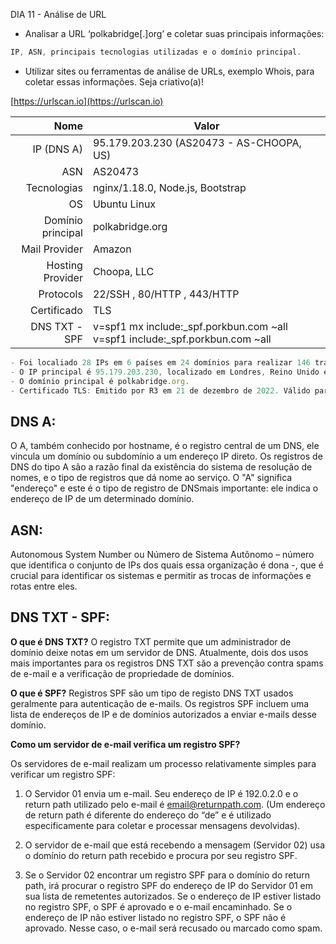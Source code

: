 DIA 11 - Análise de URL

- Analisar a URL ‘polkabridge[.]org’ e coletar suas principais informações: 

```js
IP, ASN, principais tecnologias utilizadas e o domínio principal. 
```

- Utilizar sites ou ferramentas de análise de URLs, exemplo Whois, para coletar essas informações. Seja criativo(a)!

[https://urlscan.io](https://urlscan.io)


|Nome| Valor|
|----:|------|
|IP (DNS A)| 95.179.203.230 (AS20473 - AS-CHOOPA, US)|
|ASN| AS20473|
|Tecnologias|nginx/1.18.0, Node.js, Bootstrap |
|OS |Ubuntu Linux|
|Domínio principal| polkabridge.org|
|Mail Provider| Amazon|
|Hosting Provider| Choopa, LLC|
|Protocols| 22/SSH , 80/HTTP , 443/HTTP |
|Certificado| TLS|
|DNS TXT - SPF| v=spf1 mx include:_spf.porkbun.com ~all v=spf1 include:_spf.porkbun.com ~all |

```js
- Foi localiado 28 IPs em 6 países em 24 domínios para realizar 146 transações HTTP. 
- O IP principal é 95.179.203.230, localizado em Londres, Reino Unido e pertence a AS-CHOOPA, EUA. 
- O domínio principal é polkabridge.org.
- Certificado TLS: Emitido por R3 em 21 de dezembro de 2022. Válido para: 3 meses. 
```


## DNS A: 

O A, também conhecido por hostname, é o registro central de um DNS, ele vincula um domínio ou subdomínio a um endereço IP direto. Os registros de DNS do tipo A são a razão final da existência do sistema de resolução de nomes, e o tipo de registros que dá nome ao serviço. O "A" significa "endereço" e este é o tipo de registro de DNSmais importante: ele indica o endereço de IP de um determinado domínio.

## ASN: 

Autonomous System Number ou Número de Sistema Autônomo – número que identifica o conjunto de IPs dos quais essa organização é dona -, que é crucial para identificar os sistemas e permitir as trocas de informações e rotas entre eles.

## DNS TXT - SPF: 

**O que é DNS TXT?** O registro TXT permite que um administrador de domínio deixe notas em um servidor de DNS. Atualmente, dois dos usos mais importantes para os registros DNS TXT são a prevenção contra spams de e-mail e a verificação de propriedade de domínios.

**O que é SPF?** Registros SPF são um tipo de registo DNS TXT usados geralmente para autenticação de e-mails. Os registros SPF incluem uma lista de endereços de IP e de domínios autorizados a enviar e-mails desse domínio. 

**Como um servidor de e-mail verifica um registro SPF?**

Os servidores de e-mail realizam um processo relativamente simples para verificar um registro SPF:

1. O Servidor 01 envia um e-mail. Seu endereço de IP é 192.0.2.0 e o return path utilizado pelo e-mail é email@returnpath.com. (Um endereço de return path é diferente do endereço do “de” e é utilizado especificamente para coletar e processar mensagens devolvidas).

2. O servidor de e-mail que está recebendo a mensagem (Servidor 02) usa o domínio do return path recebido e procura por seu registro SPF.

3. Se o Servidor 02 encontrar um registro SPF para o domínio do return path, irá procurar o registro SPF do endereço de IP do Servidor 01 em sua lista de remetentes autorizados. Se o endereço de IP estiver listado no registro SPF, o SPF é aprovado e o e-mail encaminhado. Se o endereço de IP não estiver listado no registro SPF, o SPF não é aprovado. Nesse caso, o e-mail será recusado ou marcado como spam. 

